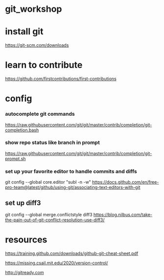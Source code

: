 # git_workshop


# install git
https://git-scm.com/downloads

# learn to contribute
https://github.com/firstcontributions/first-contributions

# config
### autocomplete git commands
https://raw.githubusercontent.com/git/git/master/contrib/completion/git-completion.bash

### show repo status like branch in prompt
https://raw.githubusercontent.com/git/git/master/contrib/completion/git-prompt.sh

### set up your favorite editor to handle commits and diffs
git config --global core.editor "subl -n -w"
https://docs.github.com/en/free-pro-team@latest/github/using-git/associating-text-editors-with-git

## set up diff3
git config --global merge.conflictstyle diff3
https://blog.nilbus.com/take-the-pain-out-of-git-conflict-resolution-use-diff3/

# resources

https://training.github.com/downloads/github-git-cheat-sheet.pdf

https://missing.csail.mit.edu/2020/version-control/

http://gitready.com
